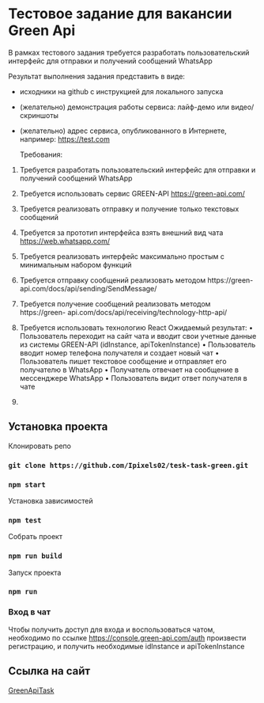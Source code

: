 # Тестовое задание для вакансии Green Api

В рамках тестового задания требуется разработать пользовательский интерфейс для
отправки и получений сообщений WhatsApp

Результат выполнения задания представить в виде:
- исходники на github с инструкцией для локального запуска
- (желательно) демонстрация работы сервиса: лайф-демо или видео/скриншоты
- (желательно) адрес сервиса, опубликованного в Интернете, например:
  https://test.com

  
  Требования:
1. Требуется разработать пользовательский интерфейс для отправки и получений
   сообщений WhatsApp
2. Требуется использовать сервис GREEN-API https://green-api.com/
3. Требуется реализовать отправку и получение только текстовых сообщений
4. Требуется за прототип интерфейса взять внешний вид чата
   https://web.whatsapp.com/
5. Требуется реализовать интерфейс максимально простым с минимальным набором
   функций

6. Требуется отправку сообщений реализовать методом https://green-
   api.com/docs/api/sending/SendMessage/

7. Требуется получение сообщений реализовать методом https://green-
   api.com/docs/api/receiving/technology-http-api/

8. Требуется использовать технологию React
   Ожидаемый результат:
   • Пользователь переходит на сайт чата и вводит свои учетные данные из
   системы GREEN-API (idInstance, apiTokenInstance)
   • Пользователь вводит номер телефона получателя и создает новый чат
   • Пользователь пишет текстовое сообщение и отправляет его получателю в
   WhatsApp
   • Получатель отвечает на сообщение в мессенджере WhatsApp
   • Пользователь видит ответ получателя в чате
9. 
## Установка проекта

Клонировать репо

### `git clone https://github.com/Ipixels02/tesk-task-green.git`

### `npm start`

Установка зависимостей

### `npm test`

Собрать проект

### `npm run build`

Запуск проекта

### `npm run`

### Вход в чат

Чтобы получить доступ для входа и воспользоваться чатом, необходимо по ссылке https://console.green-api.com/auth произвести регистрацию, и получить необходимые idInstance и apiTokenInstance

## Ссылка на сайт

[GreenApiTask](https://green-api-task.netlify.app/)
